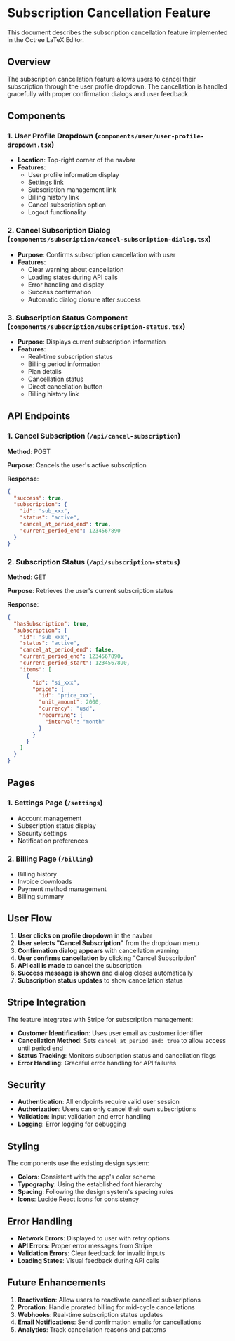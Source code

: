# Subscription Cancellation Feature

This document describes the subscription cancellation feature implemented in the Octree LaTeX Editor.

## Overview

The subscription cancellation feature allows users to cancel their subscription through the user profile dropdown. The cancellation is handled gracefully with proper confirmation dialogs and user feedback.

## Components

### 1. User Profile Dropdown (`components/user/user-profile-dropdown.tsx`)

- **Location**: Top-right corner of the navbar
- **Features**:
  - User profile information display
  - Settings link
  - Subscription management link
  - Billing history link
  - Cancel subscription option
  - Logout functionality

### 2. Cancel Subscription Dialog (`components/subscription/cancel-subscription-dialog.tsx`)

- **Purpose**: Confirms subscription cancellation with user
- **Features**:
  - Clear warning about cancellation
  - Loading states during API calls
  - Error handling and display
  - Success confirmation
  - Automatic dialog closure after success

### 3. Subscription Status Component (`components/subscription/subscription-status.tsx`)

- **Purpose**: Displays current subscription information
- **Features**:
  - Real-time subscription status
  - Billing period information
  - Plan details
  - Cancellation status
  - Direct cancellation button
  - Billing history link

## API Endpoints

### 1. Cancel Subscription (`/api/cancel-subscription`)

**Method**: POST

**Purpose**: Cancels the user's active subscription

**Response**:
```json
{
  "success": true,
  "subscription": {
    "id": "sub_xxx",
    "status": "active",
    "cancel_at_period_end": true,
    "current_period_end": 1234567890
  }
}
```

### 2. Subscription Status (`/api/subscription-status`)

**Method**: GET

**Purpose**: Retrieves the user's current subscription status

**Response**:
```json
{
  "hasSubscription": true,
  "subscription": {
    "id": "sub_xxx",
    "status": "active",
    "cancel_at_period_end": false,
    "current_period_end": 1234567890,
    "current_period_start": 1234567890,
    "items": [
      {
        "id": "si_xxx",
        "price": {
          "id": "price_xxx",
          "unit_amount": 2000,
          "currency": "usd",
          "recurring": {
            "interval": "month"
          }
        }
      }
    ]
  }
}
```

## Pages

### 1. Settings Page (`/settings`)

- Account management
- Subscription status display
- Security settings
- Notification preferences

### 2. Billing Page (`/billing`)

- Billing history
- Invoice downloads
- Payment method management
- Billing summary

## User Flow

1. **User clicks on profile dropdown** in the navbar
2. **User selects "Cancel Subscription"** from the dropdown menu
3. **Confirmation dialog appears** with cancellation warning
4. **User confirms cancellation** by clicking "Cancel Subscription"
5. **API call is made** to cancel the subscription
6. **Success message is shown** and dialog closes automatically
7. **Subscription status updates** to show cancellation status

## Stripe Integration

The feature integrates with Stripe for subscription management:

- **Customer Identification**: Uses user email as customer identifier
- **Cancellation Method**: Sets `cancel_at_period_end: true` to allow access until period end
- **Status Tracking**: Monitors subscription status and cancellation flags
- **Error Handling**: Graceful error handling for API failures

## Security

- **Authentication**: All endpoints require valid user session
- **Authorization**: Users can only cancel their own subscriptions
- **Validation**: Input validation and error handling
- **Logging**: Error logging for debugging

## Styling

The components use the existing design system:

- **Colors**: Consistent with the app's color scheme
- **Typography**: Using the established font hierarchy
- **Spacing**: Following the design system's spacing rules
- **Icons**: Lucide React icons for consistency

## Error Handling

- **Network Errors**: Displayed to user with retry options
- **API Errors**: Proper error messages from Stripe
- **Validation Errors**: Clear feedback for invalid inputs
- **Loading States**: Visual feedback during API calls

## Future Enhancements

1. **Reactivation**: Allow users to reactivate cancelled subscriptions
2. **Proration**: Handle prorated billing for mid-cycle cancellations
3. **Webhooks**: Real-time subscription status updates
4. **Email Notifications**: Send confirmation emails for cancellations
5. **Analytics**: Track cancellation reasons and patterns 